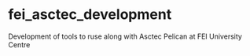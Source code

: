 fei_asctec_development
======================

Development of tools to ruse along with Asctec Pelican at FEI University Centre
